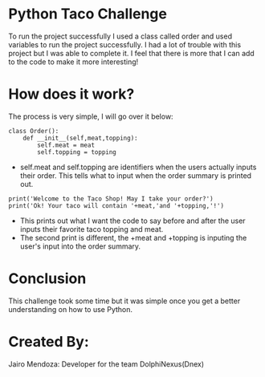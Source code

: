 # Python Taco Challenge
To run the project successfully I used a class called order and used variables to run the project successfully. I had a lot of trouble with this project but I was able to complete it. I feel that there is more that I can add to the code to make it more interesting!

# How does it work?
The process is very simple, I will go over it below:
```
class Order():
    def __init__(self,meat,topping):
        self.meat = meat
        self.topping = topping
```
* self.meat and self.topping are identifiers when the users actually inputs their order. This tells what to input when the order summary is printed out.
```
print('Welcome to the Taco Shop! May I take your order?')
print('Ok! Your taco will contain '+meat,'and '+topping,'!')
```
* This prints out what I want the code to say before and after the user inputs their favorite taco topping and meat. 
* The second print is different, the +meat and +topping is inputing the user's input into the order summary.

# Conclusion
This challenge took some time but it was simple once you get a better understanding on how to use Python.

# Created By:
Jairo Mendoza: Developer for the team DolphiNexus(Dnex)
